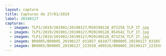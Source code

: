 ```yaml
---
layout: capture
title: Capturas de 27/01/2019
label: 20190127
capturas:
  - imagem: TLP1/2019/201901/20190127/M20190128_072258_TLP_1T.jpg
  - imagem: TLP1/2019/201901/20190127/M20190128_054542_TLP_1T.jpg
  - imagem: TLP1/2019/201901/20190127/M20190128_073234_TLP_1T.jpg
  - imagem: BR0005/BR0005_20190127_031857_661077/BR0005_20190127_031857_661077_stack_111_meteors.jpg
  - imagem: BR0005/BR0005_20190127_223550_489526/BR0005_20190127_223550_489526_stack_31_meteors.jpg
---
```

